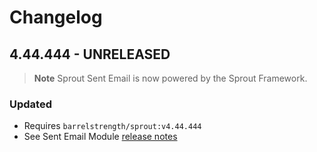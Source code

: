 # Changelog

## 4.44.444 - UNRELEASED

> **Note**
> Sprout Sent Email is now powered by the Sprout Framework.

### Updated

- Requires `barrelstrength/sprout:v4.44.444`
- See Sent Email Module [release notes]([PERMALINK])

